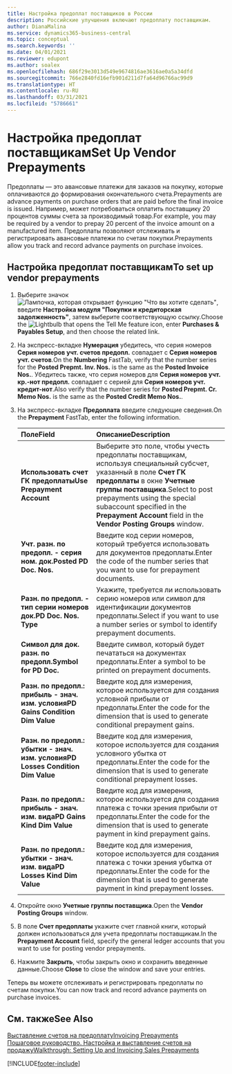 ```yaml
---
title: Настройка предоплат поставщиков в России
description: Российские улучшения включают предоплату поставщикам.
author: DianaMalina
ms.service: dynamics365-business-central
ms.topic: conceptual
ms.search.keywords: ''
ms.date: 04/01/2021
ms.reviewer: edupont
ms.author: soalex
ms.openlocfilehash: 686f29e3013d549e9674816ae3616ae0a5a34dfd
ms.sourcegitcommit: 766e2840fd16efb901d211d7fa64d96766ac99d9
ms.translationtype: HT
ms.contentlocale: ru-RU
ms.lasthandoff: 03/31/2021
ms.locfileid: "5786661"
---
```

# <a name="set-up-vendor-prepayments"></a><span data-ttu-id="d58b7-103">Настройка предоплат поставщикам</span><span class="sxs-lookup"><span data-stu-id="d58b7-103">Set Up Vendor Prepayments</span></span>

<span data-ttu-id="d58b7-104">Предоплаты — это авансовые платежи для заказов на покупку, которые оплачиваются до формирования окончательного счета.</span><span class="sxs-lookup"><span data-stu-id="d58b7-104">Prepayments are advance payments on purchase orders that are paid before the final invoice is issued.</span></span> <span data-ttu-id="d58b7-105">Например, может потребоваться оплатить поставщику 20 процентов суммы счета за производимый товар.</span><span class="sxs-lookup"><span data-stu-id="d58b7-105">For example, you may be required by a vendor to prepay 20 percent of the invoice amount on a manufactured item.</span></span> <span data-ttu-id="d58b7-106">Предоплаты позволяют отслеживать и регистрировать авансовые платежи по счетам покупки.</span><span class="sxs-lookup"><span data-stu-id="d58b7-106">Prepayments allow you track and record advance payments on purchase invoices.</span></span>

## <a name="to-set-up-vendor-prepayments"></a><span data-ttu-id="d58b7-107">Настройка предоплат поставщикам</span><span class="sxs-lookup"><span data-stu-id="d58b7-107">To set up vendor prepayments</span></span>

1. <span data-ttu-id="d58b7-108">Выберите значок ![Лампочка, которая открывает функцию "Что вы хотите сделать"](../../media/ui-search/search_small.png "Что вы хотите сделать"), введите **Настройка модуля "Покупки и кредиторская задолженность"**, затем выберите соответствующую ссылку.</span><span class="sxs-lookup"><span data-stu-id="d58b7-108">Choose the ![Lightbulb that opens the Tell Me feature](../../media/ui-search/search_small.png "Tell me what you want to do") icon, enter **Purchases & Payables Setup**, and then choose the related link.</span></span>

2. <span data-ttu-id="d58b7-109">На экспресс-вкладке **Нумерация** убедитесь, что серия номеров **Серия номеров учт. счетов предопл.** совпадает с **Серия номеров учт. счетов**.</span><span class="sxs-lookup"><span data-stu-id="d58b7-109">On the **Numbering** FastTab, verify that the number series for the **Posted Prepmt. Inv. Nos.** is the same as the **Posted Invoice Nos.**.</span></span> <span data-ttu-id="d58b7-110">Убедитесь также, что серия номеров для **Серия номеров учт. кр.-нот предопл.** совпадает с серией для **Серия номеров учт. кредит-нот**.</span><span class="sxs-lookup"><span data-stu-id="d58b7-110">Also verify that the number series for **Posted Prepmt. Cr. Memo Nos.** is the same as the **Posted Credit Memo Nos.**.</span></span>

3. <span data-ttu-id="d58b7-111">На экспресс-вкладке **Предоплата** введите следующие сведения.</span><span class="sxs-lookup"><span data-stu-id="d58b7-111">On the **Prepayment** FastTab, enter the following information.</span></span>

   | <span data-ttu-id="d58b7-112">Поле</span><span class="sxs-lookup"><span data-stu-id="d58b7-112">Field</span></span>                             | <span data-ttu-id="d58b7-113">Описание</span><span class="sxs-lookup"><span data-stu-id="d58b7-113">Description</span></span>                                                  |
   | :-------------------------------- | :----------------------------------------------------------- |
   | <span data-ttu-id="d58b7-114">**Использовать счет ГК предоплаты**</span><span class="sxs-lookup"><span data-stu-id="d58b7-114">**Use Prepayment Account**</span></span>        | <span data-ttu-id="d58b7-115">Выберите это поле, чтобы учесть предоплаты поставщикам, используя специальный субсчет, указанный в поле **Счет ГК предоплаты** в окне **Учетные группы поставщика**.</span><span class="sxs-lookup"><span data-stu-id="d58b7-115">Select to post prepayments using the special subaccount specified in the **Prepayment Account** field in the **Vendor Posting Groups** window.</span></span> |
   | <span data-ttu-id="d58b7-116">**Учт. разн. по предопл. - серия ном. док.**</span><span class="sxs-lookup"><span data-stu-id="d58b7-116">**Posted PD Doc. Nos.**</span></span>           | <span data-ttu-id="d58b7-117">Введите код серии номеров, который требуется использовать для документов предоплаты.</span><span class="sxs-lookup"><span data-stu-id="d58b7-117">Enter the code of the number series that you want to use for prepayment documents.</span></span> |
   | <span data-ttu-id="d58b7-118">**Разн. по предопл. - тип серии номеров док.**</span><span class="sxs-lookup"><span data-stu-id="d58b7-118">**PD Doc. Nos. Type**</span></span>             | <span data-ttu-id="d58b7-119">Укажите, требуется ли использовать серию номеров или символ для идентификации документов предоплаты.</span><span class="sxs-lookup"><span data-stu-id="d58b7-119">Select if you want to use a number series or symbol to identify prepayment documents.</span></span> |
   | <span data-ttu-id="d58b7-120">**Символ для док. разн. по предопл.**</span><span class="sxs-lookup"><span data-stu-id="d58b7-120">**Symbol for PD Doc.**</span></span>            | <span data-ttu-id="d58b7-121">Введите символ, который будет печататься на документах предоплаты.</span><span class="sxs-lookup"><span data-stu-id="d58b7-121">Enter a symbol to be printed on prepayment documents.</span></span>        |
   | <span data-ttu-id="d58b7-122">**Разн. по предопл.: прибыль - знач. изм. условия**</span><span class="sxs-lookup"><span data-stu-id="d58b7-122">**PD Gains Condition Dim Value**</span></span>  | <span data-ttu-id="d58b7-123">Введите код для измерения, которое используется для создания условной прибыли от предоплаты.</span><span class="sxs-lookup"><span data-stu-id="d58b7-123">Enter the code for the dimension that is used to generate conditional prepayment gains.</span></span> |
   | <span data-ttu-id="d58b7-124">**Разн. по предопл.: убытки - знач. изм. условия**</span><span class="sxs-lookup"><span data-stu-id="d58b7-124">**PD Losses Condition Dim Value**</span></span> | <span data-ttu-id="d58b7-125">Введите код для измерения, которое используется для создания условного убытка от предоплаты.</span><span class="sxs-lookup"><span data-stu-id="d58b7-125">Enter the code for the dimension that is used to generate conditional prepayment losses.</span></span> |
   | <span data-ttu-id="d58b7-126">**Разн. по предопл.: прибыль - знач. изм. вида**</span><span class="sxs-lookup"><span data-stu-id="d58b7-126">**PD Gains Kind Dim Value**</span></span>       | <span data-ttu-id="d58b7-127">Введите код для измерения, которое используется для создания платежа с точки зрения прибыли от предоплаты.</span><span class="sxs-lookup"><span data-stu-id="d58b7-127">Enter the code for the dimension that is used to generate payment in kind prepayment gains.</span></span> |
   | <span data-ttu-id="d58b7-128">**Разн. по предопл.: убытки - знач. изм. вида**</span><span class="sxs-lookup"><span data-stu-id="d58b7-128">**PD Losses Kind Dim Value**</span></span>      | <span data-ttu-id="d58b7-129">Введите код для измерения, которое используется для создания платежа с точки зрения убытка от предоплаты.</span><span class="sxs-lookup"><span data-stu-id="d58b7-129">Enter the code for the dimension that is used to generate payment in kind prepayment losses.</span></span> |

4. <span data-ttu-id="d58b7-130">Откройте окно **Учетные группы поставщика**.</span><span class="sxs-lookup"><span data-stu-id="d58b7-130">Open the **Vendor Posting Groups** window.</span></span>

5. <span data-ttu-id="d58b7-131">В поле **Счет предоплаты** укажите счет главной книги, который должен использоваться для учета предоплаты поставщикам.</span><span class="sxs-lookup"><span data-stu-id="d58b7-131">In the **Prepayment Account** field, specify the general ledger accounts that you want to use for posting vendor prepayments.</span></span>

6. <span data-ttu-id="d58b7-132">Нажмите **Закрыть**, чтобы закрыть окно и сохранить введенные данные.</span><span class="sxs-lookup"><span data-stu-id="d58b7-132">Choose **Close** to close the window and save your entries.</span></span>

<span data-ttu-id="d58b7-133">Теперь вы можете отслеживать и регистрировать предоплаты по счетам покупки.</span><span class="sxs-lookup"><span data-stu-id="d58b7-133">You can now track and record advance payments on purchase invoices.</span></span>

## <a name="see-also"></a><span data-ttu-id="d58b7-134">См. также</span><span class="sxs-lookup"><span data-stu-id="d58b7-134">See Also</span></span>

[<span data-ttu-id="d58b7-135">Выставление счетов на предоплату</span><span class="sxs-lookup"><span data-stu-id="d58b7-135">Invoicing Prepayments</span></span>](../../finance-invoice-prepayments.md)  
[<span data-ttu-id="d58b7-136">Пошаговое руководство. Настройка и выставление счетов на продажу</span><span class="sxs-lookup"><span data-stu-id="d58b7-136">Walkthrough: Setting Up and Invoicing Sales Prepayments</span></span>](../../walkthrough-setting-up-and-invoicing-sales-prepayments.md)  


[!INCLUDE[footer-include](../../includes/footer-banner.md)]